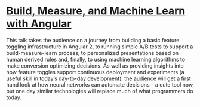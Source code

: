 # [Build, Measure, and Machine Learn with Angular](https://www.ng-conf.org/sessions/build-measure-machine-learn-angular/)

This talk takes the audience on a journey from building a basic feature toggling infrastructure in Angular 2, to running simple A/B tests to support a build-measure-learn process, to personalized presentations based on human derived rules and, finally, to using machine learning algorithms to make conversion optimizing decisions. As well as providing insights into how feature toggles support continuous deployment and experiments (a useful skill in today’s day-to-day development), the audience will get a first hand look at how neural networks can automate decisions – a cute tool now, but one day similar technologies will replace much of what programmers do today.
